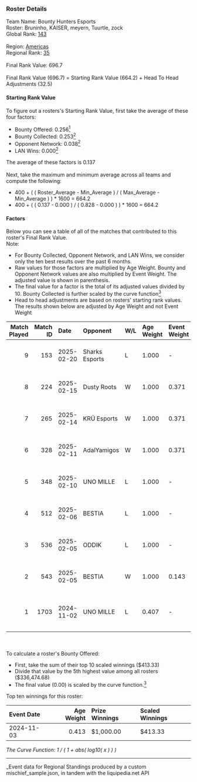 ### Roster Details<br />
Team Name: Bounty Hunters Esports<br />
Roster: Bruninho, KAISER, meyern, Tuurtle, zock<br />
Global Rank: [143](../../standings_global_2025_03_01.md)<br />
<br />
Region: [Americas]( ../../standings_americas_2025_03_01.md)<br />
Regional Rank: [35]( ../../standings_americas_2025_03_01.md)<br />
<br />
Final Rank Value:  696.7<br />
<br />
Final Rank Value (696.7) = Starting Rank Value (664.2) + Head To Head Adjustments (32.5)<br />

#### Starting Rank Value<br />
To figure out a rosters's Starting Rank Value, first take the average of these four factors:<br />
- Bounty Offered: 0.256[<sup>1</sup>](#table2)
- Bounty Collected: 0.253[<sup>2</sup>](#table1)
- Opponent Network: 0.038[<sup>2</sup>](#table1)
- LAN Wins: 0.000[<sup>2</sup>](#table1)

The average of these factors is 0.137<br />
<br />
Next, take the maximum and minimum average across all teams and compute the following:<br />
- 400 + ( ( Roster_Average - Min_Average ) / ( Max_Average - Min_Average ) ) * 1600 = 664.2
- 400 + ( ( 0.137 - 0.000 ) / ( 0.828 - 0.000 ) ) * 1600 = 664.2


#### Factors<br />
Below you can see a table of all of the matches that contributed to this roster's Final Rank Value.<br />
Note:<br />

- For Bounty Collected, Opponent Network, and LAN Wins, we consider only the ten best results over the past 6 months.
- Raw values for those factors are multiplied by Age Weight. Bounty and Opponent Network values are also multiplied by Event Weight. The adjusted value is shown in parenthesis.
- The final value for a factor is the total of its adjusted values divided by 10. Bounty Collected is further scaled by the curve function[<sup>3</sup>](#curveFunction)
- Head to head adjustments are based on rosters' starting rank values. The results shown below are adjusted by Age Weight and not Event Weight
<span id="table1"></span><br />


| Match Played | Match ID | Date       | Opponent       | W/L | Age Weight | Event Weight | Bounty Collected | Opponent Network | LAN Wins  | H2H Adj. | Roster                                   |
| -: | -: | :- | :- | :- | :- | :- | :- | :- | :- | -: | :- |
|            9 |      153 | 2025-02-20 | Sharks Esports | L   | 1.000      | -            | -                | -                | -         |    -5.97 | Bruninho, KAISER, meyern, Tuurtle, zock  |
|            8 |      224 | 2025-02-15 | Dusty Roots    | W   | 1.000      | 0.371        | 0.008 (0.003)    | 0.422 (0.156)    | 0 (0.000) |    17.64 | Bruninho, KAISER, meyern, Tuurtle, zock  |
|            7 |      265 | 2025-02-14 | KRÜ Esports    | W   | 1.000      | 0.371        | 0.001 (0.001)    | 0.169 (0.063)    | 0 (0.000) |    14.29 | Bruninho, KAISER, meyern, Tuurtle, zock  |
|            6 |      328 | 2025-02-11 | AdalYamigos    | W   | 1.000      | 0.371        | 0.003 (0.001)    | 0.226 (0.084)    | 0 (0.000) |    18.62 | Bruninho, KAISER, meyern, Tuurtle, zock  |
|            5 |      348 | 2025-02-10 | UNO MILLE      | L   | 1.000      | -            | -                | -                | -         |   -14.22 | Bruninho, KAISER, meyern, Tuurtle, zock  |
|            4 |      512 | 2025-02-06 | BESTIA         | L   | 1.000      | -            | -                | -                | -         |    -6.77 | Bruninho, KAISER, meyern, Tuurtle, zock  |
|            3 |      536 | 2025-02-05 | ODDIK          | L   | 1.000      | -            | -                | -                | -         |   -10.21 | Bruninho, KAISER, meyern, Tuurtle, zock  |
|            2 |      543 | 2025-02-05 | BESTIA         | W   | 1.000      | 0.143        | 0.045 (0.006)    | 0.572 (0.082)    | 0 (0.000) |    24.78 | Bruninho, KAISER, meyern, Tuurtle, zock  |
|            1 |     1703 | 2024-11-02 | UNO MILLE      | L   | 0.407      | -            | -                | -                | -         |    -5.64 | bnc, Bruninho, KAISER, meyern, SHOOWTiME |

<br />
<span id="table2"></span><br />
To calculate a roster's Bounty Offered:<br />

- First, take the sum of their top 10 scaled winnings ($413.33)
- Divide that value by the 5th highest value among all rosters ($336,474.68)
- The final value (0.00) is scaled by the curve function.[<sup>3</sup>](#curveFunction)

Top ten winnings for this roster:<br />

| Event Date | Age Weight | Prize Winnings | Scaled Winnings |
| :- | -: | :- | :- |
| 2024-11-03 |      0.413 | $1,000.00      | $413.33         |


<span id="curveFunction"></span>_The Curve Function: 1 / ( 1 + abs( log10( x ) ) )_<br />

---
_Event data for Regional Standings produced by a custom mischief_sample.json, in tandem with the liquipedia.net API<br />
